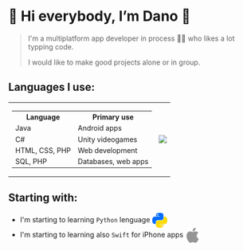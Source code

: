 # :space_invader:	Hi everybody, I’m Dano :space_invader:	
>I'm a multiplatform app developer in process 👨‍🎓 who likes a lot typping code.
>
>I would like to make good projects alone or in group.

## Languages I use:
<!-- Lenguages table -->
<table>
  <tr>
    <td>
      <!-- Lenguajes I know -->
      <table>
        <tr><th>Language</th><th>Primary use</th></tr>
        <tr><td>Java</td><td>Android apps</td></tr>
        <tr><td>C#</td><td>Unity videogames</td></tr>
        <tr><td>HTML, CSS, PHP</td><td>Web development</td></tr>
        <tr><td>SQL, PHP</td><td>Databases, web apps</td></tr>
      </table>
    </td>
    <td>
      <!-- Most used chart -->
      <img align="right" src="https://github-readme-stats.vercel.app/api/top-langs/?username=LeoDanoGG&layout=compact&v=2"
 />
    </td>
  </tr>
</table>

## Starting with:
- I'm starting to learning `Python` lenguage <img width="30px" src="pythonColor.png" align="center">
- I'm starting to learning also `Swift` for iPhone apps <img width="30px" src="appleColor.png" align="center">
